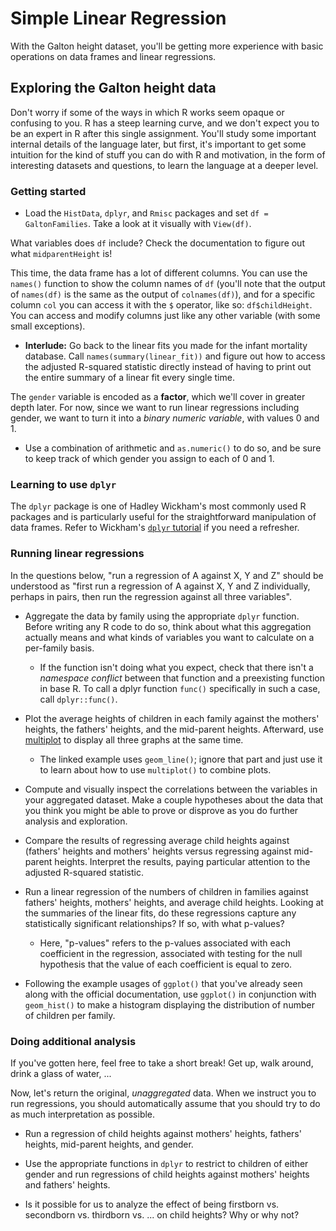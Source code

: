 Simple Linear Regression
========================

With the Galton height dataset, you'll be getting more experience with basic operations on data frames and linear regressions.

Exploring the Galton height data
--------------------------------

Don't worry if some of the ways in which R works seem opaque or confusing to you. R has a steep learning curve, and we don't expect you to be an expert in R after this single assignment. You'll study some important internal details of the language later, but first, it's important to get some intuition for the kind of stuff you can do with R and motivation, in the form of interesting datasets and questions, to learn the language at a deeper level.

### Getting started ###

* Load the `HistData`, `dplyr`, and `Rmisc` packages and set `df = GaltonFamilies`. Take a look at it visually with `View(df)`.

What variables does `df` include? Check the documentation to figure out what `midparentHeight` is!

This time, the data frame has a lot of different columns. You can use the `names()` function to show the column names of `df` (you'll note that the output of `names(df)` is the same as the output of `colnames(df)`), and for a specific column `col` you can access it with the `$` operator, like so: `df$childHeight`. You can access and modify columns just like any other variable (with some small exceptions).

* **Interlude:** Go back to the linear fits you made for the infant mortality database. Call `names(summary(linear_fit))` and figure out how to access the adjusted R-squared statistic directly instead of having to print out the entire summary of a linear fit every single time.

The `gender` variable is encoded as a **factor**, which we'll cover in greater depth later. For now, since we want to run linear regressions including gender, we want to turn it into a *binary numeric variable*, with values 0 and 1.

* Use a combination of arithmetic and `as.numeric()` to do so, and be sure to keep track of which gender you assign to each of 0 and 1.

### Learning to use `dplyr` ###

The `dplyr` package is one of Hadley Wickham's most commonly used R packages and is particularly useful for the straightforward manipulation of data frames. Refer to Wickham's [`dplyr` tutorial](https://www.dropbox.com/sh/i8qnluwmuieicxc/AACsepZJvULCKkbIxK9KP-6Ea/dplyr-tutorial.pdf?dl=0) if you need a refresher.

### Running linear regressions ###

In the questions below, "run a regression of A against X, Y and Z" should be understood as "first run a regression of A against X, Y and Z individually, perhaps in pairs, then run the regression against all three variables".

* Aggregate the data by family using the appropriate `dplyr` function. Before writing any R code to do so, think about what this aggregation actually means and what kinds of variables you want to calculate on a per-family basis.

	* If the function isn't doing what you expect, check that there isn't a *namespace conflict* between that function and a preexisting function in base R. To call a dplyr function `func()` specifically in such a case, call `dplyr::func()`.

* Plot the average heights of children in each family against the mothers' heights, the fathers' heights, and the mid-parent heights. Afterward, use [multiplot](http://www.cookbook-r.com/Graphs/Multiple_graphs_on_one_page_(ggplot2)/) to display all three graphs at the same time.

	* The linked example uses `geom_line()`; ignore that part and just use it to learn about how to use `multiplot()` to combine plots.

* Compute and visually inspect the correlations between the variables in your aggregated dataset. Make a couple hypotheses about the data that you think you might be able to prove or disprove as you do further analysis and exploration.

* Compare the results of regressing average child heights against (fathers' heights and mothers' heights versus regressing against mid-parent heights. Interpret the results, paying particular attention to the adjusted R-squared statistic.

* Run a linear regression of the numbers of children in families against fathers' heights, mothers' heights, and average child heights. Looking at the summaries of the linear fits, do these regressions capture any statistically significant relationships? If so, with what p-values?

	* Here, "p-values" refers to the p-values associated with each coefficient in the regression, associated with testing for the null hypothesis that the value of each coefficient is equal to zero.

* Following the example usages of `ggplot()` that you've already seen along with the official documentation, use `ggplot()` in conjunction with `geom_hist()` to make a histogram displaying the distribution of number of children per family.

### Doing additional analysis ###

If you've gotten here, feel free to take a short break! Get up, walk around, drink a glass of water, ...

Now, let's return the original, *unaggregated* data. When we instruct you to run regressions, you should automatically assume that you should try to do as much interpretation as possible.

* Run a regression of child heights against mothers' heights, fathers' heights, mid-parent heights, and gender.

* Use the appropriate functions in `dplyr` to restrict to children of either gender and run regressions of child heights against mothers' heights and fathers' heights.

* Is it possible for us to analyze the effect of being firstborn vs. secondborn vs. thirdborn vs. ... on child heights? Why or why not?
